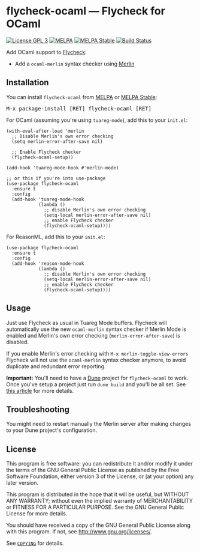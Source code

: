 flycheck-ocaml — Flycheck for OCaml
===================================

[![License GPL 3][badge-license]][copying]
[![MELPA][badge-melpa]](http://melpa.org/#/flycheck-ocaml)
[![MELPA Stable][badge-melpa-stable]](http://stable.melpa.org/#/flycheck-ocaml)
[![Build Status](https://github.com/flycheck/flycheck-ocaml/workflows/CI/badge.svg)](https://github.com/flycheck/flycheck-ocaml/actions/workflows/test.yml)


Add OCaml support to [Flycheck][]:

- Add a `ocaml-merlin` syntax checker using [Merlin][]

Installation
------------

You can install `flycheck-ocaml` from [MELPA][] or [MELPA Stable][]:

<kbd>M-x package-install [RET] flycheck-ocaml [RET]</kbd>

For OCaml (assuming you're using `tuareg-mode`), add this to your `init.el`:

```elisp
(with-eval-after-load 'merlin
  ;; Disable Merlin's own error checking
  (setq merlin-error-after-save nil)

  ;; Enable Flycheck checker
  (flycheck-ocaml-setup))

(add-hook 'tuareg-mode-hook #'merlin-mode)

;; or this if you're into use-package
(use-package flycheck-ocaml
  :ensure t
  :config
  (add-hook 'tuareg-mode-hook
            (lambda ()
              ;; disable Merlin's own error checking
              (setq-local merlin-error-after-save nil)
              ;; enable Flycheck checker
              (flycheck-ocaml-setup))))
```

For ReasonML, add this to your `init.el`:

```elisp
(use-package flycheck-ocaml
  :ensure t
  :config
  (add-hook 'reason-mode-hook
            (lambda ()
              ;; disable Merlin's own error checking
              (setq-local merlin-error-after-save nil)
              ;; enable Flycheck checker
              (flycheck-ocaml-setup))))
```

Usage
-----

Just use Flycheck as usual in Tuareg Mode buffers.  Flycheck will automatically
use the new `ocaml-merlin` syntax checker if Merlin Mode is enabled and Merlin's
own error checking (`merlin-error-after-save`) is disabled.

If you enable Merlin's error checking with `M-x merlin-toggle-view-errors`
Flycheck will not use the `ocaml-merlin` syntax checker anymore, to avoid
duplicate and redundant error reporting.

**Important:** You'll need to have a [Dune](https://dune.build) project
for `flycheck-ocaml` to work. Once you've setup a project just run `dune build`
and you'll be all set. See [this article](https://tarides.com/blog/2021-01-26-recent-and-upcoming-changes-to-merlin) for more details.

Troubleshooting
---------------

You might need to restart manually the Merlin server after making changes to
your Dune project's configuration.

License
-------

This program is free software: you can redistribute it and/or modify it under
the terms of the GNU General Public License as published by the Free Software
Foundation, either version 3 of the License, or (at your option) any later
version.

This program is distributed in the hope that it will be useful, but WITHOUT ANY
WARRANTY; without even the implied warranty of MERCHANTABILITY or FITNESS FOR A
PARTICULAR PURPOSE.  See the GNU General Public License for more details.

You should have received a copy of the GNU General Public License along with
this program.  If not, see http://www.gnu.org/licenses/.

See [`COPYING`][copying] for details.

[badge-license]: https://img.shields.io/badge/license-GPL_3-green.svg?dummy
[COPYING]: https://github.com/flycheck/flycheck-ocaml/blob/master/COPYING
[badge-melpa]: http://melpa.org/packages/flycheck-ocaml-badge.svg
[badge-melpa-stable]: http://stable.melpa.org/packages/flycheck-ocaml-badge.svg
[badge-travis]: https://travis-ci.org/flycheck/flycheck-ocaml.svg?branch=master
[Flycheck]: http://www.flycheck.org
[Merlin]: https://github.com/ocaml/merlin
[MELPA]: http://melpa.org
[MELPA Stable]: http://stable.melpa.org
[cask]: http://cask.readthedocs.org
